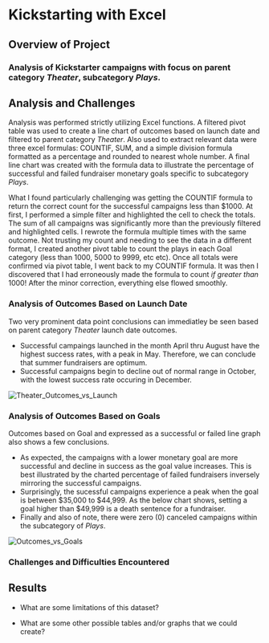 # Kickstarting with Excel

## Overview of Project

### Analysis of Kickstarter campaigns with focus on parent category *Theater*, subcategory *Plays*.

## Analysis and Challenges

Analysis was performed strictly utilizing Excel functions. A filtered pivot table was used to create a line chart of outcomes based on launch date and filtered to parent category *Theater*. Also used to extract relevant data were three excel formulas: COUNTIF, SUM, and a simple division formula formatted as a percentage and rounded to nearest whole number. A final line chart was created with the formula data to illustrate the percentage of successful and failed fundraiser monetary goals specific to subcategory *Plays*.

What I found particularly challenging was getting the COUNTIF formula to return the correct count for the successful campaigns less than $1000. At first, I performed a simple filter and highlighted the cell to check the totals. The sum of all campaigns was significantly more than the previously filtered and highlighted cells. I rewrote the formula multiple times with the same outcome. Not trusting my count and needing to see the data in a different format, I created another pivot table to count the plays in each Goal category (less than 1000, 5000 to 9999, etc etc). Once all totals were confirmed via pivot table, I went back to my COUNTIF formula. It was then I discovered that I had erroneously made the formula to count *if greater than* 1000! After the minor correction, everything else flowed smoothly.

### Analysis of Outcomes Based on Launch Date

Two very prominent data point conclusions can immediatley be seen based on parent category *Theater* launch date outcomes.

* Successful campaings launched in the month April thru August have the highest success rates, with a peak in May. Therefore, we can conclude that summer fundraisers are optimum.
* Successful campaigns begin to decline out of normal range in October, with the lowest success rate occuring in December.

![Theater_Outcomes_vs_Launch](https://user-images.githubusercontent.com/112881617/194611012-f05a575b-5c35-4c65-af15-3464361d5f87.png)

### Analysis of Outcomes Based on Goals

Outcomes based on Goal and expressed as a successful or failed line graph also shows a few conclusions.

* As expected, the campaigns with a lower monetary goal are more successful and decline in success as the goal value increases. This is best illustrated by the charted percentage of failed fundraisers inversely mirroring the successful campaigns.
* Surprisingly, the sucessful campaigns experience a peak when the goal is between $35,000 to $44,999. As the below chart shows, setting a goal higher than $49,999 is a  death sentence for a fundraiser.
* Finally and also of note, there were zero (0) canceled campaigns within the subcategory of *Plays*.

![Outcomes_vs_Goals](https://user-images.githubusercontent.com/112881617/194614349-cbd2de58-a604-49b1-b1d4-c2cab3235d68.png)


### Challenges and Difficulties Encountered

## Results


- What are some limitations of this dataset?

- What are some other possible tables and/or graphs that we could create?
